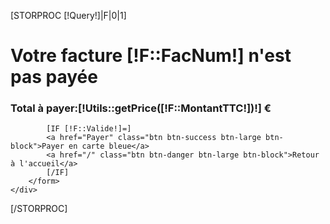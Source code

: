 [STORPROC [!Query!]|F|0|1]
<div class="row">
    <div class="col-md-12">
        <form action="" method="POST">
            <h1>Votre facture [!F::FacNum!] n'est pas payée</h1>
            <h3><b>Total à payer:</b><span class="label label-success" >[!Utils::getPrice([!F::MontantTTC!])!] €</span></h3>

            [IF [!F::Valide!]=]
            <a href="Payer" class="btn btn-success btn-large btn-block">Payer en carte bleue</a>
            <a href="/" class="btn btn-danger btn-large btn-block">Retour à l'accueil</a>
            [/IF]
        </form>
    </div>
</div>
[/STORPROC]